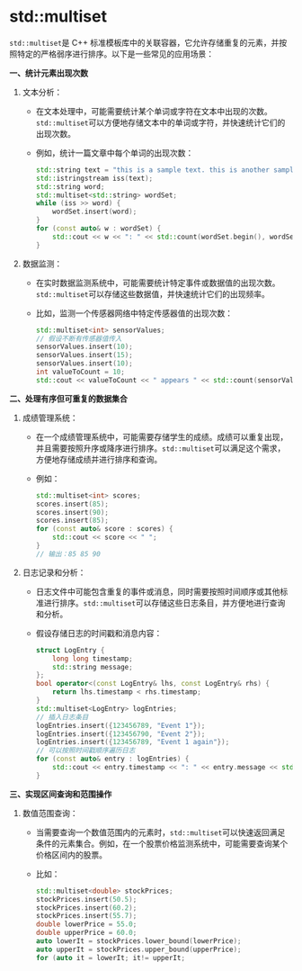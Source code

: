 # std::multiset

`std::multiset`是 C++ 标准模板库中的关联容器，它允许存储重复的元素，并按照特定的严格弱序进行排序。以下是一些常见的应用场景：

**一、统计元素出现次数**

1. 文本分析：
   * 在文本处理中，可能需要统计某个单词或字符在文本中出现的次数。`std::multiset`可以方便地存储文本中的单词或字符，并快速统计它们的出现次数。
   *   例如，统计一篇文章中每个单词的出现次数：

       ```cpp
       std::string text = "this is a sample text. this is another sample.";
       std::istringstream iss(text);
       std::string word;
       std::multiset<std::string> wordSet;
       while (iss >> word) {
           wordSet.insert(word);
       }
       for (const auto& w : wordSet) {
           std::cout << w << ": " << std::count(wordSet.begin(), wordSet.end(), w) << std::endl;
       }
       ```
2. 数据监测：
   * 在实时数据监测系统中，可能需要统计特定事件或数据值的出现次数。`std::multiset`可以存储这些数据值，并快速统计它们的出现频率。
   *   比如，监测一个传感器网络中特定传感器值的出现次数：

       ```cpp
       std::multiset<int> sensorValues;
       // 假设不断有传感器值传入
       sensorValues.insert(10);
       sensorValues.insert(15);
       sensorValues.insert(10);
       int valueToCount = 10;
       std::cout << valueToCount << " appears " << std::count(sensorValues.begin(), sensorValues.end(), valueToCount) << " times." << std::endl;
       ```

**二、处理有序但可重复的数据集合**

1. 成绩管理系统：
   * 在一个成绩管理系统中，可能需要存储学生的成绩。成绩可以重复出现，并且需要按照升序或降序进行排序。`std::multiset`可以满足这个需求，方便地存储成绩并进行排序和查询。
   *   例如：

       ```cpp
       std::multiset<int> scores;
       scores.insert(85);
       scores.insert(90);
       scores.insert(85);
       for (const auto& score : scores) {
           std::cout << score << " ";
       }
       // 输出：85 85 90
       ```
2. 日志记录和分析：
   * 日志文件中可能包含重复的事件或消息，同时需要按照时间顺序或其他标准进行排序。`std::multiset`可以存储这些日志条目，并方便地进行查询和分析。
   *   假设存储日志的时间戳和消息内容：

       ```cpp
       struct LogEntry {
           long long timestamp;
           std::string message;
       };
       bool operator<(const LogEntry& lhs, const LogEntry& rhs) {
           return lhs.timestamp < rhs.timestamp;
       }
       std::multiset<LogEntry> logEntries;
       // 插入日志条目
       logEntries.insert({123456789, "Event 1"});
       logEntries.insert({123456790, "Event 2"});
       logEntries.insert({123456789, "Event 1 again"});
       // 可以按照时间戳顺序遍历日志
       for (const auto& entry : logEntries) {
           std::cout << entry.timestamp << ": " << entry.message << std::endl;
       }
       ```

**三、实现区间查询和范围操作**

1. 数值范围查询：
   * 当需要查询一个数值范围内的元素时，`std::multiset`可以快速返回满足条件的元素集合。例如，在一个股票价格监测系统中，可能需要查询某个价格区间内的股票。
   *   比如：

       ```cpp
       std::multiset<double> stockPrices;
       stockPrices.insert(50.5);
       stockPrices.insert(60.2);
       stockPrices.insert(55.7);
       double lowerPrice = 55.0;
       double upperPrice = 60.0;
       auto lowerIt = stockPrices.lower_bound(lowerPrice);
       auto upperIt = stockPrices.upper_bound(upperPrice);
       for (auto it = lowerIt; it!= upperIt;
       ```
